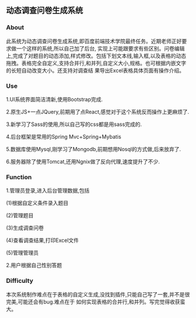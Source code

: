 ## 动态调查问卷生成系统

### About

此系统为动态调查问卷生成系统,即百度前端技术学院最终任务。近期老师正好要求做一个这样的系统,所以自己加了后台,
实现上可能跟要求有些区别。问卷编辑上,完成了对题目的动态添加,样式修改。包括下划文本线,输入框,以及表格的动态
拖拽。表格完全自定义,支持合并行,和并列,自定义大小,规格。也可根据内嵌文字的长短自动改变大小。还支持对调查结
果导出Excel表格具体页面有操作介绍。

### Use

1.UI系统界面简洁清新,使用Bootstrap完成.

2.原生JS+一点JQuery,前期用了点React,感觉对于这个系统反而操作上更麻烦了.

3.新学习了Sass的使用,所以自己写的css都是用sass完成的.

4.后台框架是常用的Spring Mvc+Spring+Mybatis

5.数据库使用Mysql,刚学习了Mongodb,前期想用Nosql的方式做,后来放弃了.

6.服务器除了使用Tomcat,还用Ngnix做了反向代理,速度提升了不少.

### Function

1.管理员登录,进入后台管理数据,包括

(1)根据自定义条件录入题目

(2)管理题目

(3)生成调查问卷

(4)查看调查结果,打印Excel文件

(5)管理管理员

2.用户根据自己性别答题

### Difficulty

本次系统制作难点在于表格的自定义生成,没找到插件,只能自己写了一套,并不是很完美,可能还会有bug.难点在于
如何实现表格的合并行,和并列。写完觉得收获蛮大。
